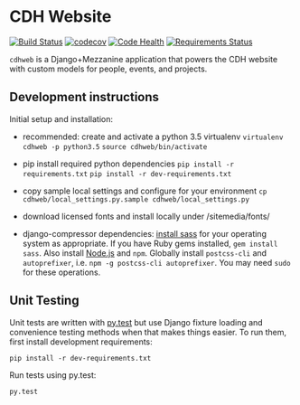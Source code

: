 # CDH Website

[![Build Status](https://travis-ci.org/Princeton-CDH/cdh-web.svg)](https://travis-ci.org/Princeton-CDH/cdh-web)
[![codecov](https://codecov.io/gh/Princeton-CDH/cdh-web/branch/master/graph/badge.svg)](https://codecov.io/gh/Princeton-CDH/cdh-web)
[![Code Health](https://landscape.io/github/Princeton-CDH/cdh-web/master/landscape.svg?style=flat)](https://landscape.io/github/Princeton-CDH/cdh-web/)
[![Requirements Status](https://requires.io/github/Princeton-CDH/cdh-web/requirements.svg)](https://requires.io/github/Princeton-CDH/cdh-web/requirements/)

`cdhweb` is a Django+Mezzanine application that powers the CDH website
with custom models for people, events, and projects.


## Development instructions

Initial setup and installation:

- recommended: create and activate a python 3.5 virtualenv
    `virtualenv cdhweb -p python3.5`
    `source cdhweb/bin/activate`

- pip install required python dependencies
    `pip install -r requirements.txt`
    `pip install -r dev-requirements.txt`

- copy sample local settings and configure for your environment
    `cp cdhweb/local_settings.py.sample cdhweb/local_settings.py`

- download licensed fonts and install locally under /sitemedia/fonts/

- django-compressor dependencies: [install sass](http://sass-lang.com/install) for your operating system as appropriate. If you have Ruby gems installed, `gem install sass`. Also install [Node.js](https://nodejs.org/en/) and `npm`. Globally install `postcss-cli` and `autoprefixer`, i.e.
`npm -g postcss-cli autoprefixer`. You may need `sudo` for these operations.


## Unit Testing

Unit tests are written with [py.test](http://doc.pytest.org/) but use Django fixture loading and convenience
testing methods when that makes things easier.  To run them, first install
development requirements:
```
pip install -r dev-requirements.txt
```

Run tests using py.test:
```
py.test
```
